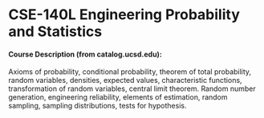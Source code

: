# CSE-140L Engineering Probability and Statistics

#### Course Description (from catalog.ucsd.edu):
Axioms of probability, conditional probability, theorem of total probability, random variables, densities, expected values, characteristic functions, transformation of random variables, central limit theorem. Random number generation, engineering reliability, elements of estimation, random sampling, sampling distributions, tests for hypothesis.
